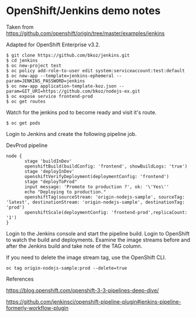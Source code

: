 # OpenShift/Jenkins demo notes
Taken from https://github.com/openshift/origin/tree/master/examples/jenkins

Adapted for OpenShift Enterprise v3.2.
```
$ git clone https://github.com/bkoz/jenkins.git
$ cd jenkins
$ oc new-project test
$ oc policy add-role-to-user edit system:serviceaccount:test:default
$ oc new-app --template=jenkins-ephemeral --param=JENKINS_PASSWORD=jenkins
$ oc new-app application-template-koz.json --param=GIT_URI=https://github.com/bkoz/nodejs-ex.git
$ oc expose service frontend-prod
$ oc get routes
```
Watch for the jenkins pod to become ready and visit it's route. 
```
$ oc get pods
```
Login to Jenkins and create the following pipeline job.

DevProd pipeline
```
node {
       stage 'buildInDev'
       openshiftBuild(buildConfig: 'frontend', showBuildLogs: 'true')
       stage 'deployInDev'
       openshiftVerifyDeployment(deploymentConfig: 'frontend')
       stage "deployToProd"
       input message: 'Promote to production ?', ok: '\'Yes\''
       echo "Deploying to production."
       openshiftTag(sourceStream: 'origin-nodejs-sample', sourceTag: 'latest', destinationStream: 'origin-nodejs-sample', destinationTag: 'prod')
       openshiftScale(deploymentConfig: 'frontend-prod',replicaCount: '1')
}
```
Login to the Jenkins console and start the pipeline build. Login to OpenShift to watch the build and deployments. Examine the image streams before and after the Jenkins build and take note of the TAG column.

If you need to delete the image stream tag, use the OpenShift CLI.
```
oc tag origin-nodejs-sample:prod --delete=true
```

References

https://blog.openshift.com/openshift-3-3-pipelines-deep-dive/

https://github.com/jenkinsci/openshift-pipeline-plugin#jenkins-pipeline-formerly-workflow-plugin


